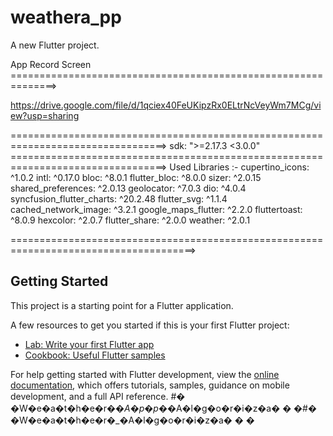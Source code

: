 # weathera_pp

A new Flutter project.

App Record Screen ==============================================================>

https://drive.google.com/file/d/1qciex40FeUKipzRx0ELtrNcVeyWm7MCg/view?usp=sharing

=================================================================================>
 sdk: ">=2.17.3 <3.0.0"
=================================================================================>
Used Libraries :-
cupertino_icons: ^1.0.2
  intl: ^0.17.0
  bloc: ^8.0.1
  flutter_bloc: ^8.0.0
  sizer: ^2.0.15
  shared_preferences: ^2.0.13
  geolocator: ^7.0.3
  dio: ^4.0.4
  syncfusion_flutter_charts: ^20.2.48
  flutter_svg: ^1.1.4
  cached_network_image: ^3.2.1
  google_maps_flutter: ^2.2.0
  fluttertoast: ^8.0.9
  hexcolor: ^2.0.7
  flutter_share: ^2.0.0
  weather: ^2.0.1

======================================================================================>

## Getting Started

This project is a starting point for a Flutter application.

A few resources to get you started if this is your first Flutter project:

- [Lab: Write your first Flutter app](https://docs.flutter.dev/get-started/codelab)
- [Cookbook: Useful Flutter samples](https://docs.flutter.dev/cookbook)

For help getting started with Flutter development, view the
[online documentation](https://docs.flutter.dev/), which offers tutorials,
samples, guidance on mobile development, and a full API reference.
#� �W�e�a�t�h�e�r�_�A�p�p�_�A�l�g�o�r�i�z�a�
�
�#� �W�e�a�t�h�e�r�_�A�l�g�o�r�i�z�a�
�
�
